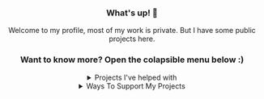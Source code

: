 <div align="center">
  <h3>What's up! 👋</h3>
  <p>Welcome to my profile, most of my work is private. But I have some public projects here.</p>

### Want to know more? Open the colapsible menu below :)

<details>
  <summary>Projects I've helped with</summary>
  
[![ReadMe Card](https://github-readme-stats.vercel.app/api/pin/?username=nickspaargaren&repo=no-google)](https://github.com/nickspaargaren/no-google)
[![ReadMe Card](https://github-readme-stats.vercel.app/api/pin/?username=nickspaargaren&repo=no-amazon)](https://github.com/nickspaargaren/no-amazon)

</details>



<details>
  <summary>Ways To Support My Projects</summary>

[! [Buy Me A Beer](https://www.buymeacoffee.com/itsmat32143) ]
[! [https://itsmat32143.github.io/Block/GAFAM/Amazon](https://itsmat32143.github.io/Block/GAFAM/Amazon) ]
[! [https://itsmat32143.github.io/Block/GAFAM/Amazon](https://itsmat32143.github.io/Block/GAFAM/Amazon) ]

</details>
















<!--
**itsmat32143/itsmat32143** is a ✨ _special_ ✨ repository because its `README.md` (this file) appears on your GitHub profile.

Here are some ideas to get you started:

- 🔭 I’m currently working on ...
- 🌱 I’m currently learning ...
- 👯 I’m looking to collaborate on ...
- 🤔 I’m looking for help with ...
- 💬 Ask me about ...
- 📫 How to reach me: ...
- 😄 Pronouns: ...
- ⚡ Fun fact: ...
-->
